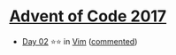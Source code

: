 # [Advent of Code 2017](https://adventofcode.com/2017)

- [Day 02](https://adventofcode.com/2017/day/2) ⭐⭐ in
  [Vim](../vim/2017/day-02/aoc-2017-02.vim)
  ([commented](../vim/2017/day-02/aoc-2017-02.commented.vim))
